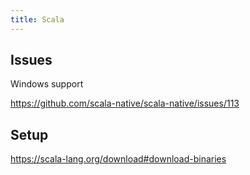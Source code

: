```yaml
---
title: Scala
---
```


## Issues

Windows support

<https://github.com/scala-native/scala-native/issues/113>

## Setup

<https://scala-lang.org/download#download-binaries>
